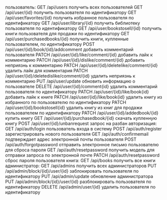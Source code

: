 
пользователь:
     GET /api/users                                      получить всех пользователей
     GET /api/user/{id}                                 получить пользователя по идентификатору
     GET /api/user/favorites/{id}                       получить избранное пользователя по идентификатору
     GET /api/user/library/{id}                         получить библиотеку пользователя по идентификатору
     GET /api/user/bookstosell/{id}                     получить книги пользователя для продажи по идентификатору
     GET /api/user/purchasedbooks/{id}                  получить книги, купленные пользователем, по идентификатору
     POST /api/user/{id}/book/{id}/addcomment           добавить комментарий пользователя
     PATCH /api/user/{id}/like/comment/{id}             добавить лайк к комментарию
     PATCH /api/user/{id}/dislike/comment/{id}          добавить неприязнь к комментарию
     PATCH /api/user/{id}/deletelike/comment/{id}       удалить лайк для комментария
     PATCH /api/user/{id}/deletedislike/comment/{id}    удалить неприязнь к комментарию
     PUT /api/user/update                               обновить информацию о пользователе
     DELETE /api/user/{id}/comment{id}                  удалить комментарий пользователя по идентификатору
     PATCH /api/user/{id}/like/book{id}                 добавить лайк к книге
     PATCH /api/user/{id}/like/book{id}                 удалить книгу из избранного по пользователю по идентификатору
     PATCH /api/user/{id}/bookstosell{id}               удалить книгу из книг для продажи пользователем по идентификатору
     PATCH /api/user/{id}/addedbook/{id}                купить книгу
     GET /api/user/{id}/purchasedbook/{id}              скачать купленную книгу
     POST /api/user/{id}/unbanrequest                   запрос на разбан
авторизация:
    GET /api/auth/login                                 пользователь входа в систему
    POST /api/auth/register                             зарегистрировать нового пользователя
    GET /api/auth/confirmemail                          подтверждает адрес электронной почты пользователя
    POST /api/auth/forgotpassword                       отправить электронное письмо пользователю для сброса пароля
    GET /api/auth/resetpassword                         получить модель для отправки запроса по электронной почте
    PATCH /api/auth/resetpassword                       сброс пароля пользователя
книга:
     GET /api/books                                     получить все книги
администратор:
     GET /api/admins                                    получить всех администраторов
     PUT /api/admin/block/{id}/user/{id}                заблокировать пользователя по идентификатору
     PUT /api/admin/update                              обновление администратора
     PUT /api/admin/block/{id}/user/{id}                разблокировать пользователя по идентификатору
     DELETE /api/admin/user/{id}                        удалить пользователя по идентификатору
